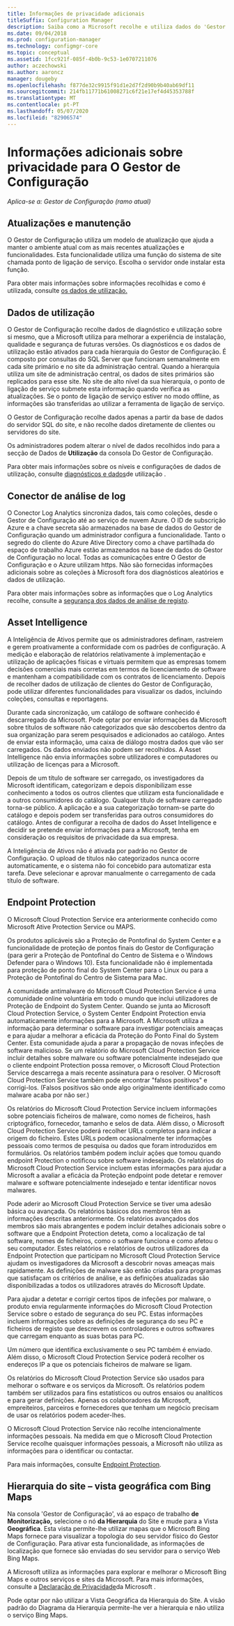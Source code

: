 ```yaml
---
title: Informações de privacidade adicionais
titleSuffix: Configuration Manager
description: Saiba como a Microsoft recolhe e utiliza dados do 'Gestor de Configuração'.
ms.date: 09/04/2018
ms.prod: configuration-manager
ms.technology: configmgr-core
ms.topic: conceptual
ms.assetid: 1fcc921f-085f-4b0b-9c53-1e0707211076
author: aczechowski
ms.author: aaroncz
manager: dougeby
ms.openlocfilehash: f877de32c9915f91d1e2d7f2d90b9b40ab69df11
ms.sourcegitcommit: 214fb11771b61008271c6f21e17ef4d45353788f
ms.translationtype: MT
ms.contentlocale: pt-PT
ms.lasthandoff: 05/07/2020
ms.locfileid: "82906574"
---
```

# <a name="additional-information-about-privacy-for-configuration-manager"></a>Informações adicionais sobre privacidade para O Gestor de Configuração

*Aplica-se a: Gestor de Configuração (ramo atual)*


## <a name="updates-and-servicing"></a>Atualizações e manutenção

O Gestor de Configuração utiliza um modelo de atualização que ajuda a manter o ambiente atual com as mais recentes atualizações e funcionalidades. Esta funcionalidade utiliza uma função do sistema de site chamada ponto de ligação de serviço. Escolha o servidor onde instalar esta função. 

Para obter mais informações sobre informações recolhidas e como é utilizada, consulte [os dados de utilização.](#usage-data)



## <a name="usage-data"></a>Dados de utilização

O Gestor de Configuração recolhe dados de diagnóstico e utilização sobre si mesmo, que a Microsoft utiliza para melhorar a experiência de instalação, qualidade e segurança de futuras versões.
Os diagnósticos e os dados de utilização estão ativados para cada hierarquia do Gestor de Configuração. É composto por consultas do SQL Server que funcionam semanalmente em cada site primário e no site da administração central. Quando a hierarquia utiliza um site de administração central, os dados de sites primários são replicados para esse site. No site de alto nível da sua hierarquia, o ponto de ligação de serviço submete esta informação quando verifica as atualizações. Se o ponto de ligação de serviço estiver no modo offline, as informações são transferidas ao utilizar a ferramenta de ligação de serviço.

O Gestor de Configuração recolhe dados apenas a partir da base de dados do servidor SQL do site, e não recolhe dados diretamente de clientes ou servidores do site.

Os administradores podem alterar o nível de dados recolhidos indo para a secção de Dados de **Utilização** da consola Do Gestor de Configuração.

Para obter mais informações sobre os níveis e configurações de dados de utilização, consulte [diagnósticos e dados](../diagnostics/diagnostics-and-usage-data.md)de utilização .



## <a name="log-analytics-connector"></a>Conector de análise de log

O Conector Log Analytics sincroniza dados, tais como coleções, desde o Gestor de Configuração até ao serviço de nuvem Azure. O ID de subscrição Azure e a chave secreta são armazenados na base de dados do Gestor de Configuração quando um administrador configura a funcionalidade. Tanto o segredo do cliente do Azure Ative Directory como a chave partilhada do espaço de trabalho Azure estão armazenados na base de dados do Gestor de Configuração no local. Todas as comunicações entre O Gestor de Configuração e o Azure utilizam https. Não são fornecidas informações adicionais sobre as coleções à Microsoft fora dos diagnósticos aleatórios e dados de utilização. 

Para obter mais informações sobre as informações que o Log Analytics recolhe, consulte a [segurança dos dados de análise de registo](https://docs.microsoft.com/azure/log-analytics/log-analytics-data-security).



## <a name="asset-intelligence"></a>Asset Intelligence

A Inteligência de Ativos permite que os administradores definam, rastreiem e gerem proativamente a conformidade com os padrões de configuração. A medição e elaboração de relatórios relativamente à implementação e utilização de aplicações físicas e virtuais permitem que as empresas tomem decisões comerciais mais corretas em termos de licenciamento de software e mantenham a compatibilidade com os contratos de licenciamento. Depois de recolher dados de utilização de clientes do Gestor de Configuração, pode utilizar diferentes funcionalidades para visualizar os dados, incluindo coleções, consultas e reportagens.

Durante cada sincronização, um catálogo de software conhecido é descarregado da Microsoft. Pode optar por enviar informações da Microsoft sobre títulos de software não categorizados que são descobertos dentro da sua organização para serem pesquisados e adicionados ao catálogo. Antes de enviar esta informação, uma caixa de diálogo mostra dados que vão ser carregados. Os dados enviados não podem ser recolhidos. A Asset Intelligence não envia informações sobre utilizadores e computadores ou utilização de licenças para a Microsoft.

Depois de um título de software ser carregado, os investigadores da Microsoft identificam, categorizam e depois disponibilizam esse conhecimento a todos os outros clientes que utilizam esta funcionalidade e a outros consumidores do catálogo. Qualquer título de software carregado torna-se público. A aplicação e a sua categorização tornam-se parte do catálogo e depois podem ser transferidas para outros consumidores do catálogo. Antes de configurar a recolha de dados do Asset Intelligence e decidir se pretende enviar informações para a Microsoft, tenha em consideração os requisitos de privacidade da sua empresa.

A Inteligência de Ativos não é ativada por padrão no Gestor de Configuração. O upload de títulos não categorizados nunca ocorre automaticamente, e o sistema não foi concebido para automatizar esta tarefa. Deve selecionar e aprovar manualmente o carregamento de cada título de software.



## <a name="endpoint-protection"></a>Endpoint Protection

O Microsoft Cloud Protection Service era anteriormente conhecido como Microsoft Ative Protection Service ou MAPS.

Os produtos aplicáveis são a Proteção de Pontofinal do System Center e a funcionalidade de proteção de pontos finais do Gestor de Configuração (para gerir a Proteção de Pontofinal do Centro de Sistema e o Windows Defender para o Windows 10). Esta funcionalidade não é implementada para proteção de ponto final do System Center para o Linux ou para a Proteção de Pontofinal do Centro de Sistema para Mac.

A comunidade antimalware do Microsoft Cloud Protection Service é uma comunidade online voluntária em todo o mundo que inclui utilizadores de Proteção de Endpoint do System Center. Quando se junta ao Microsoft Cloud Protection Service, o System Center Endpoint Protection envia automaticamente informações para a Microsoft. A Microsoft utiliza a informação para determinar o software para investigar potenciais ameaças e para ajudar a melhorar a eficácia da Proteção do Ponto Final do System Center. Esta comunidade ajuda a parar a propagação de novas infeções de software malicioso. Se um relatório do Microsoft Cloud Protection Service incluir detalhes sobre malware ou software potencialmente indesejado que o cliente endpoint Protection possa remover, o Microsoft Cloud Protection Service descarrega a mais recente assinatura para o resolver. O Microsoft Cloud Protection Service também pode encontrar "falsos positivos" e corrigi-los. (Falsos positivos são onde algo originalmente identificado como malware acaba por não ser.) 

Os relatórios do Microsoft Cloud Protection Service incluem informações sobre potenciais ficheiros de malware, como nomes de ficheiros, hash criptográfico, fornecedor, tamanho e selos de data. Além disso, o Microsoft Cloud Protection Service poderá recolher URLs completos para indicar a origem do ficheiro. Estes URLs podem ocasionalmente ter informações pessoais como termos de pesquisa ou dados que foram introduzidos em formulários. Os relatórios também podem incluir ações que tomou quando endpoint Protection o notificou sobre software indesejado. Os relatórios do Microsoft Cloud Protection Service incluem estas informações para ajudar a Microsoft a avaliar a eficácia da Proteção endpoint pode detetar e remover malware e software potencialmente indesejado e tentar identificar novos malwares.

Pode aderir ao Microsoft Cloud Protection Service se tiver uma adesão básica ou avançada. Os relatórios básicos dos membros têm as informações descritas anteriormente. Os relatórios avançados dos membros são mais abrangentes e podem incluir detalhes adicionais sobre o software que a Endpoint Protection deteta, como a localização de tal software, nomes de ficheiros, como o software funciona e como afetou o seu computador. Estes relatórios e relatórios de outros utilizadores da Endpoint Protection que participam no Microsoft Cloud Protection Service ajudam os investigadores da Microsoft a descobrir novas ameaças mais rapidamente. As definições de malware são então criadas para programas que satisfaçam os critérios de análise, e as definições atualizadas são disponibilizadas a todos os utilizadores através do Microsoft Update.

Para ajudar a detetar e corrigir certos tipos de infeções por malware, o produto envia regularmente informações do Microsoft Cloud Protection Service sobre o estado de segurança do seu PC. Estas informações incluem informações sobre as definições de segurança do seu PC e ficheiros de registo que descrevem os controladores e outros softwares que carregam enquanto as suas botas para PC.

Um número que identifica exclusivamente o seu PC também é enviado. Além disso, o Microsoft Cloud Protection Service poderá recolher os endereços IP a que os potenciais ficheiros de malware se ligam.

Os relatórios do Microsoft Cloud Protection Service são usados para melhorar o software e os serviços da Microsoft. Os relatórios podem também ser utilizados para fins estatísticos ou outros ensaios ou analíticos e para gerar definições. Apenas os colaboradores da Microsoft, empreiteiros, parceiros e fornecedores que tenham um negócio precisam de usar os relatórios podem aceder-lhes.

O Microsoft Cloud Protection Service não recolhe intencionalmente informações pessoais. Na medida em que o Microsoft Cloud Protection Service recolhe quaisquer informações pessoais, a Microsoft não utiliza as informações para o identificar ou contactar.

Para mais informações, consulte [Endpoint Protection](../../../protect/deploy-use/endpoint-protection.md).



## <a name="site-hierarchy--geographical-view-with-bing-maps"></a>Hierarquia do site – vista geográfica com Bing Maps

Na consola 'Gestor de Configuração', vá ao espaço de trabalho **de Monitorização,** selecione o nó **da Hierarquia** do Site e mude para a Vista **Geográfica**. Esta vista permite-lhe utilizar mapas que o Microsoft Bing Maps fornece para visualizar a topologia do seu servidor físico do Gestor de Configuração. Para ativar esta funcionalidade, as informações de localização que fornece são enviadas do seu servidor para o serviço Web Bing Maps.

A Microsoft utiliza as informações para explorar e melhorar o Microsoft Bing Maps e outros serviços e sites da Microsoft. Para mais informações, consulte a [Declaração de Privacidade](https://privacy.microsoft.com/privacystatement)da Microsoft .

Pode optar por não utilizar a Vista Geográfica da Hierarquia do Site. A visão padrão do Diagrama da Hierarquia permite-lhe ver a hierarquia e não utiliza o serviço Bing Maps.
